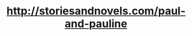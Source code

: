 ---
layout: post
title: http://storiesandnovels.com/paul-and-pauline
image: storiesandnovels.compaul-and-pauline-2011-10-01-clipped.png
---